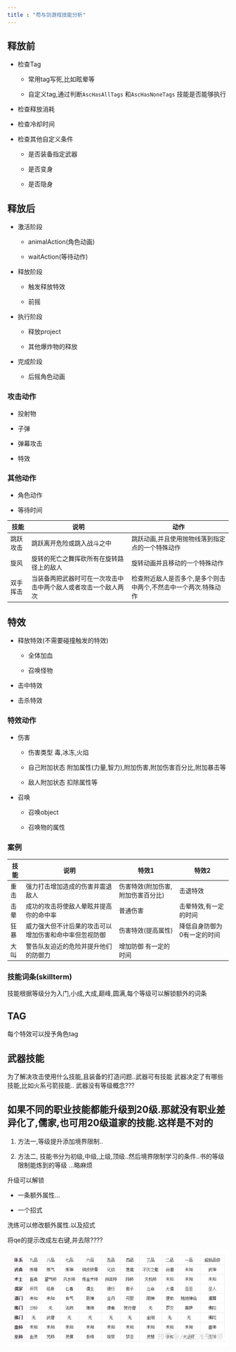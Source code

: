 ```yaml
---
title : "苟与剑游戏技能分析"
---
```


## 释放前

- 检查Tag

  - 常用tag写死,比如眩晕等

  - 自定义tag,通过判断`AscHasAllTags` 和`AscHasNoneTags` 技能是否能够执行

- 检查释放消耗

- 检查冷却时间

- 检查其他自定义条件

  - 是否装备指定武器

  - 是否变身

  - 是否隐身

## 释放后

- 激活阶段

  - animalAction(角色动画)

  - waitAction(等待动作)

- 释放阶段

  - 触发释放特效

  - 前摇

- 执行阶段

  - 释放project

  - 其他爆炸物的释放

- 完成阶段

  - 后摇角色动画

### 攻击动作

- 投射物

- 子弹

- 弹幕攻击

- 特效

### 其他动作

- 角色动作

- 等待时间

|技能|说明|动作|
|-|-|-|
|跳跃攻击|跳跃离开危险或跳入战斗之中|跳跃动画,并且使用抛物线落到指定点的一个特殊动作|
|旋风|旋转的死亡之舞挥砍所有在旋转路径上的敌人|旋转动画并且移动的一个特殊动作|
|双手挥击|当装备两把武器时可在一次攻击中击中两个敌人或者攻击一个敌人两次|检查附近敌人是否多个,是多个则击中两个,不然击中一个两次.特殊动作|

## 特效

- 释放特效(不需要碰撞触发的特效)

  - 全体加血

  - 召唤怪物

- 击中特效

- 击杀特效

### 特效动作

- 伤害

  - 伤害类型 毒,冰冻,火焰

  - 自己附加状态 附加属性(力量,智力),附加伤害,附加伤害百分比,附加暴击等

  - 敌人附加状态 扣除属性等

- 召唤

  - 召唤object

  - 召唤物的属性

### 案例

|技能|说明|特效1|特效2|
|-|-|-|-|
|重击|强力打击增加造成的伤害并震退敌人|伤害特效(附加伤害,附加伤害百分比)|击退特效|
|击晕|成功的攻击将使敌人晕眩并提高你的命中率|普通伤害|击晕特效,有一定的时间|
|狂暴|威力强大但不计后果的攻击可以增加伤害和命中率但忽视防御|伤害特效(提高属性)|降低自身防御为0有一定的时间|
|大叫|警告队友迫近的危险并提升他们的防御力|增加防御 有一定的时间||

### 技能词条(skillterm)

技能根据等级分为入门,小成,大成,巅峰,圆满,每个等级可以解锁额外的词条

## TAG

每个特效可以授予角色tag

## 武器技能

为了解决攻击使用什么技能,且装备的打造问题..武器可有技能
武器决定了有哪些技能,比如火系弓箭技能..
武器没有等级概念???

## 如果不同的职业技能都能升级到20级.那就没有职业差异化了,儒家,也可用20级道家的技能.这样是不对的

1. 方法一,等级提升添加境界限制..

2. 方法二, 技能书分为初级,中级,上级,顶级..然后境界限制学习的条件..书的等级限制能炼到的等级  ...略麻烦

升级可以解锁

- 一条额外属性...

- 一个招式

洗练可以修改额外属性.以及招式

将qe的提示改成左右键,并去除????

![](../../public/images/2021-12-21-gyj-skill/2021-12-23-19-03-23%E6%89%93%E5%88%86%E6%89%93%E6%9B%B4%E4%BA%BA%E5%93%81%E7%BA%A7.jpg)